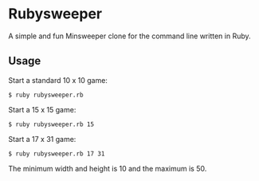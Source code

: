 # Rubysweeper

A simple and fun Minsweeper clone for the command line written in Ruby.

## Usage

Start a standard 10 x 10 game:

    $ ruby rubysweeper.rb

Start a 15 x 15 game:

    $ ruby rubysweeper.rb 15

Start a 17 x 31 game:

    $ ruby rubysweeper.rb 17 31

The minimum width and height is 10 and the maximum is 50.
